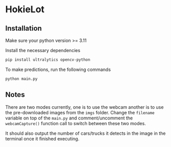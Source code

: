 # HokieLot

## Installation

Make sure your python version >= 3.11

Install the necessary dependencies

```bash
pip install ultralytics opencv-python
```

To make predictions, run the following commands

```bash
python main.py
```

## Notes

There are two modes currently, one is to use the webcam another is to use the pre-downloaded images from the `imgs` folder. Change the `filename` variable on top of the `main.py` and comment/uncomment the `webcamCapture()` function call to switch between these two modes.

It should also output the number of cars/trucks it detects in the image in the terminal once it finished executing.